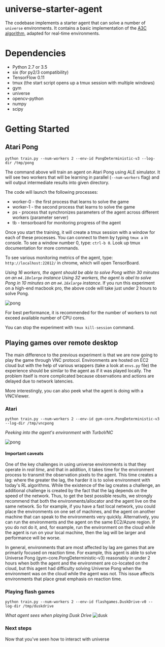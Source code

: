 # universe-starter-agent

The codebase implements a starter agent that can solve a number of `universe` environments.
It contains a basic implementation of the [A3C algorithm](https://https://arxiv.org/abs/1602.01783), adapted for real-time environments.

# Dependencies

* Python 2.7 or 3.5
* six (for py2/3 compatibility)
* TensorFlow 0.11
* tmux (the start script opens up a tmux session with multiple windows)
* gym
* universe
* opencv-python
* numpy
* scipy

# Getting Started

## Atari Pong

`python train.py --num-workers 2 --env-id PongDeterministic-v3 --log-dir /tmp/pong`

The command above will train an agent on Atari Pong using ALE simulator.
It will see two workers that will be learning in parallel (`--num-workers` flag) and will output intermediate results into given directory.

The code will launch the following processes:
* worker-0 - the first process that learns to solve the game
* worker-1 - the second process that learns to solve the game
* ps - process that synchronizes parameters of the agent across different workers (parameter server)
* tb - tensorboard for monitoring progress of the agent

Once you start the training, it will create a tmux session with a window for each of these processes. You can connect to them by typing `tmux a` in console.
To see a window number 0, type: `ctrl-b 0`. Look up tmux documentation for more commands.

To see various monitoring metrics of the agent, type: `http://localhost:22012/` in chrome, which will open TensorBoard.

_Using 16 workers, the agent should be able to solve Pong within 30 minutes on an `m4.10xlarge` instance_
_Using 32 workers, the agent is abel to solve Pong in 10 minutes on an `m4.16xlarge` instance_.
If you run this experiment on a high-end macbook pro, the above code will take just under 2 hours to solve Pong.

![pong](https://github.com/openai/universe-starter-agent/raw/master/imgs/tb_pong.png "Pong")

For best performance, it is recommended for the number of workers to not exceed available number of CPU cores.

You can stop the experiment with `tmux kill-session` command.

## Playing games over remote desktop

The main difference to the previous experiment is that we are now going to play the game through VNC protocol.
Environments are hosted on EC2 cloud but with the help of various wrappers (take a look at `envs.py` file)
the experience should be similar to the agent as if it was played locally. The problem itself is more complicated
because observations and actions are delayed due to network latencies.

More interestingly, you can also peek what the agent is doing with a VNCViewer.

### Atari

`python train.py --num-workers 2 --env-id gym-core.PongDeterministic-v3 --log-dir /tmp/vncpong`

_Peeking into the agent's environment with TurboVNC_

![pong](https://github.com/openai/universe-starter-agent/raw/master/imgs/vnc_pong.png "Pong over VNC")

#### Important caveats

One of the key challenges in using universe environments is that they operate in *real time*, and that in addition,
it takes time for the environment process to transmit the observation pixels to the agent.  This time creates a lag:
where the greater the lag, the harder it is to solve environment with today's RL algorithms.  While the existence of
the lag creates a challenge, an additional challenge is created by the fact that the lag depends on the speed of the
network.  Thus, to get the best possible results, we strongly recommend that both the environments/allocator and the agent
live on the same network.  So for example, if you have a fast local network, you could place the environments on one set
of machines, and the agent on another machine that  can speak to the environments very quickly.  Alternatively, you can
run the environments and the agent on the same EC2/Azure region.  If you do not do it, and, for example, run the environment
on the cloud while the agent is run on your local machine, then the lag will be larger and performance will be worse.

In general, environments that are most affected by lag are games that are primarily focused on reaction time.  For example,
this agent is able to solve Universe Pong (gym-core.PongDeterministic-v3)
reasonably in under 2 hours when both the agent and the environment are co-located
on the cloud, but this agent had difficulty solving Universe Pong when the environment was on the cloud while the
agent was not.  This issue affects environments that place great emphasis on reaction time.  

### Playing flash games

`python train.py --num-workers 2 --env-id flashgames.DuskDrive-v0 --log-dir /tmp/duskdrive`

_What agent sees when playing Dusk Drive_
![dusk](https://github.com/openai/universe-starter-agent/raw/master/imgs/dusk_drive.png "Dusk Drive")


### Next steps

Now that you've seen how to interact with universe
